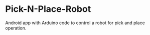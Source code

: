 # Pick-N-Place-Robot
Android app with Arduino code to control a robot for pick and place operation.
